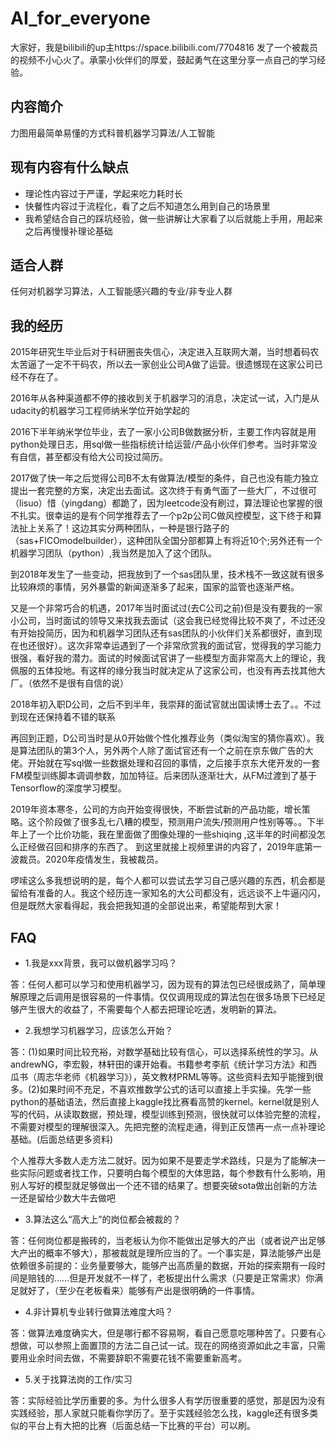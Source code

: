 # AI_for_everyone
大家好，我是bilibili的up主https://space.bilibili.com/7704816
发了一个被裁员的视频不小心火了。承蒙小伙伴们的厚爱，鼓起勇气在这里分享一点自己的学习经验。

## 内容简介
力图用最简单易懂的方式科普机器学习算法/人工智能

## 现有内容有什么缺点
- 理论性内容过于严谨，学起来吃力耗时长
- 快餐性内容过于流程化，看了之后不知道怎么用到自己的场景里
- 我希望结合自己的踩坑经验，做一些讲解让大家看了以后就能上手用，用起来之后再慢慢补理论基础

## 适合人群
任何对机器学习算法，人工智能感兴趣的专业/非专业人群

## 我的经历
2015年研究生毕业后对于科研圈丧失信心，决定进入互联网大潮，当时想着码农太苦逼了一定不干码农，所以去一家创业公司A做了运营。很遗憾现在这家公司已经不存在了。

2016年从各种渠道都不停的接收到关于机器学习的消息，决定试一试，入门是从udacity的机器学习工程师纳米学位开始学起的

2016下半年纳米学位毕业，去了一家小公司B做数据分析，主要工作内容就是用python处理日志，用sql做一些指标统计给运营/产品小伙伴们参考。当时非常没有自信，甚至都没有给大公司投过简历。

2017做了快一年之后觉得公司B不太有做算法/模型的条件，自己也没有能力独立提出一套完整的方案，决定出去面试。这次终于有勇气面了一些大厂，不过很可（lisuo）惜（yingdang）都跪了，因为leetcode没有刷过，算法理论也掌握的很不扎实。很幸运的是有个同学推荐去了一个p2p公司C做风控模型，这下终于和算法扯上关系了！这边其实分两种团队，一种是银行路子的（sas+FICOmodelbuilder），这种团队全国分部都算上有将近10个;另外还有一个机器学习团队（python）,我当然是加入了这个团队。

到2018年发生了一些变动，把我放到了一个sas团队里，技术栈不一致这就有很多比较麻烦的事情，另外暴雷的新闻逐渐多了起来，国家的监管也逐渐严格。

又是一个非常巧合的机遇，2017年当时面试过(去C公司之前)但是没有要我的一家小公司，当时面试的领导又来找我去面试（这会我已经觉得比较不爽了，不过还没有开始投简历，因为和机器学习团队还有sas团队的小伙伴们关系都很好，直到现在也还很好）。这次非常幸运遇到了一个非常欣赏我的面试官，觉得我的学习能力很强，看好我的潜力。面试的时候面试官讲了一些模型方面非常高大上的理论，我佩服的五体投地。有这样的缘分我当时就决定从了这家公司，也没有再去找其他大厂。（依然不是很有自信的说）

2018年初入职D公司，之后不到半年，我崇拜的面试官就出国读博士去了。。不过到现在还保持着不错的联系

再回到正题，D公司当时是从0开始做个性化推荐业务（类似淘宝的猜你喜欢）。我是算法团队的第3个人，另外两个人除了面试官还有一个之前在京东做广告的大佬。开始就在写sql做一些数据处理和召回的事情，之后接手京东大佬开发的一套FM模型训练脚本调调参数，加加特征。后来团队逐渐壮大，从FM过渡到了基于Tensorflow的深度学习模型。

2019年资本寒冬，公司的方向开始变得很快，不断尝试新的产品功能，增长策略。这个阶段做了很多乱七八糟的模型，预测用户流失/预测用户性别等等。。下半年上了一个比价功能，我在里面做了图像处理的一些shiqing ,这半年的时间都没怎么正经做召回和排序的东西了。
到这里就接上视频里讲的内容了，2019年底第一波裁员。2020年疫情发生，我被裁员。

啰嗦这么多我想说明的是，每个人都可以尝试去学习自己感兴趣的东西，机会都是留给有准备的人。我这个经历连一家知名的大公司都没有，远远谈不上牛逼闪闪，但是既然大家看得起，我会把我知道的全部说出来，希望能帮到大家！


## FAQ
- 1.我是xxx背景，我可以做机器学习吗？

答：任何人都可以学习和使用机器学习，因为现有的算法包已经很成熟了，简单理解原理之后调用是很容易的一件事情。仅仅调用现成的算法包在很多场景下已经足够产生很大的收益了，不需要每个人都去把理论吃透，发明新的算法。

- 2.我想学习机器学习，应该怎么开始？

答：(1)如果时间比较充裕，对数学基础比较有信心，可以选择系统性的学习。从andrewNG，李宏毅，林轩田的课开始看。书籍参考李航《统计学习方法》和西瓜书（周志华老师《机器学习》），英文教材PRML等等。这些资料去知乎能搜到很多。(2)如果时间不充足，不喜欢推数学公式的话可以直接上手实操。先学一些python的基础语法，然后直接上kaggle找比赛看高赞的kernel。kernel就是别人写的代码，从读取数据，预处理，模型训练到预测，很快就可以体验完整的流程，不需要对模型的理解很深入。先把完整的流程走通，得到正反馈再一点一点补理论基础。(后面总结更多资料)

个人推荐大多数人走方法二就好。因为如果不是要走学术路线，只是为了能解决一些实际问题或者找工作，只要明白每个模型的大体思路，每个参数有什么影响，用别人写好的模型就足够做出一个还不错的结果了。想要突破sota做出创新的方法一还是留给少数大牛去做吧

- 3.算法这么“高大上”的岗位都会被裁的？

答：任何岗位都是搬砖的，当老板认为你不能做出足够大的产出（或者说产出足够大产出的概率不够大），那被裁就是理所应当的了。一个事实是，算法能够产出是依赖很多前提的：业务量要够大，能够产出高质量的数据，开始的探索期有一段时间是赔钱的……但是开发就不一样了，老板提出什么需求（只要是正常需求）你满足就好了，（至少在老板看来）能够有产出是很明确的一件事情。

- 4.非计算机专业转行做算法难度大吗？

答：做算法难度确实大，但是哪行都不容易啊，看自己愿意吃哪种苦了。只要有心想做，可以参照上面置顶的方法二自己试一试。现在的网络资源如此之丰富，只需要用业余时间去做，不需要辞职不需要花钱不需要重新高考。

- 5.关于找算法岗的工作/实习

答：实际经验比学历重要的多。为什么很多人有学历很重要的感觉，那是因为没有实践经验，那人家就只能看你学历了。至于实践经验怎么找，kaggle还有很多类似的平台上有大把的比赛（后面总结一下比赛的平台）可以刷。
